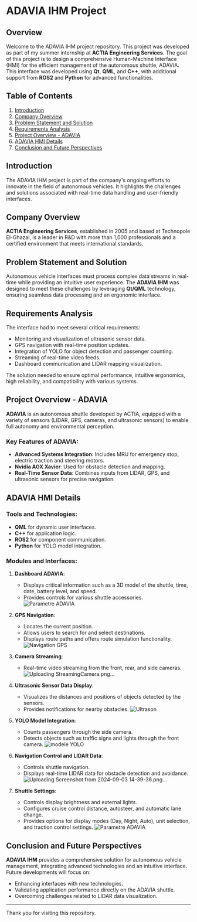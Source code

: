 
# ADAVIA IHM Project

## Overview
Welcome to the ADAVIA IHM project repository. This project was developed as part of my summer internship at **ACTIA Engineering Services**. The goal of this project is to design a comprehensive Human-Machine Interface (HMI) for the efficient management of the autonomous shuttle, ADAVIA. This interface was developed using **Qt**, **QML**, and **C++**, with additional support from **ROS2** and **Python** for advanced functionalities.

## Table of Contents
1. [Introduction](#introduction)
2. [Company Overview](#company-overview)
3. [Problem Statement and Solution](#problem-statement-and-solution)
4. [Requirements Analysis](#requirements-analysis)
5. [Project Overview - ADAVIA](#project-overview---adavia)
6. [ADAVIA HMI Details](#adavia-hmi-details)
7. [Conclusion and Future Perspectives](#conclusion-and-future-perspectives)

## Introduction
The ADAVIA IHM project is part of the company's ongoing efforts to innovate in the field of autonomous vehicles. It highlights the challenges and solutions associated with real-time data handling and user-friendly interfaces.

## Company Overview
**ACTIA Engineering Services**, established in 2005 and based at Technopole El-Ghazal, is a leader in R&D with more than 1,000 professionals and a certified environment that meets international standards.

## Problem Statement and Solution
Autonomous vehicle interfaces must process complex data streams in real-time while providing an intuitive user experience. The **ADAVIA IHM** was designed to meet these challenges by leveraging **Qt/QML** technology, ensuring seamless data processing and an ergonomic interface.

## Requirements Analysis
The interface had to meet several critical requirements:
- Monitoring and visualization of ultrasonic sensor data.
- GPS navigation with real-time position updates.
- Integration of YOLO for object detection and passenger counting.
- Streaming of real-time video feeds.
- Dashboard communication and LIDAR mapping visualization.

The solution needed to ensure optimal performance, intuitive ergonomics, high reliability, and compatibility with various systems.

## Project Overview - ADAVIA
**ADAVIA** is an autonomous shuttle developed by ACTIA, equipped with a variety of sensors (LIDAR, GPS, cameras, and ultrasonic sensors) to enable full autonomy and environmental perception.

### Key Features of ADAVIA:
- **Advanced Systems Integration**: Includes MRU for emergency stop, electric traction and steering motors.
- **Nvidia AGX Xavier**: Used for obstacle detection and mapping.
- **Real-Time Sensor Data**: Combines inputs from LIDAR, GPS, and ultrasonic sensors for precise navigation.

## ADAVIA HMI Details
### Tools and Technologies:
- **QML** for dynamic user interfaces.
- **C++** for application logic.
- **ROS2** for component communication.
- **Python** for YOLO model integration.

### Modules and Interfaces:
1. **Dashboard ADAVIA**:
   - Displays critical information such as a 3D model of the shuttle, time, date, battery level, and speed.
   - Provides controls for various shuttle accessories.
![Parametre ADAVIA](https://github.com/user-attachments/assets/2334d285-1d98-43e4-a2f1-b4f1555f5eea)

2. **GPS Navigation**:
   - Locates the current position.
   - Allows users to search for and select destinations.
   - Displays route paths and offers route simulation functionality.
![Navigation GPS](https://github.com/user-attachments/assets/de641a2b-5e88-404d-97c8-086e0c0d081f)

3. **Camera Streaming**:
   - Real-time video streaming from the front, rear, and side cameras.
![Uploading StreamingCamera.png…]()

4. **Ultrasonic Sensor Data Display**:
   - Visualizes the distances and positions of objects detected by the sensors.
   - Provides notifications for nearby obstacles.
![Ultrason](https://github.com/user-attachments/assets/acee0192-796d-456d-b059-544df5433a1c)

5. **YOLO Model Integration**:
   - Counts passengers through the side camera.
   - Detects objects such as traffic signs and lights through the front camera.
![modele YOLO](https://github.com/user-attachments/assets/54166381-b00b-4b0f-a1b9-6e33c2c3513c)

6. **Navigation Control and LIDAR Data**:
   - Controls shuttle navigation.
   - Displays real-time LIDAR data for obstacle detection and avoidance.
![Uploading Screenshot from 2024-09-03 14-39-36.png…]()

7. **Shuttle Settings**:
   - Controls display brightness and external lights.
   - Configures cruise control distance, autosteer, and automatic lane change.
   - Provides options for display modes (Day, Night, Auto), unit selection, and traction control settings.
![Parametre ADAVIA](https://github.com/user-attachments/assets/c0389754-6109-43d5-a56a-b1b86fcef437)

## Conclusion and Future Perspectives
**ADAVIA IHM** provides a comprehensive solution for autonomous vehicle management, integrating advanced technologies and an intuitive interface. Future developments will focus on:
- Enhancing interfaces with new technologies.
- Validating application performance directly on the ADAVIA shuttle.
- Overcoming challenges related to LIDAR data visualization.

---

Thank you for visiting this repository.
